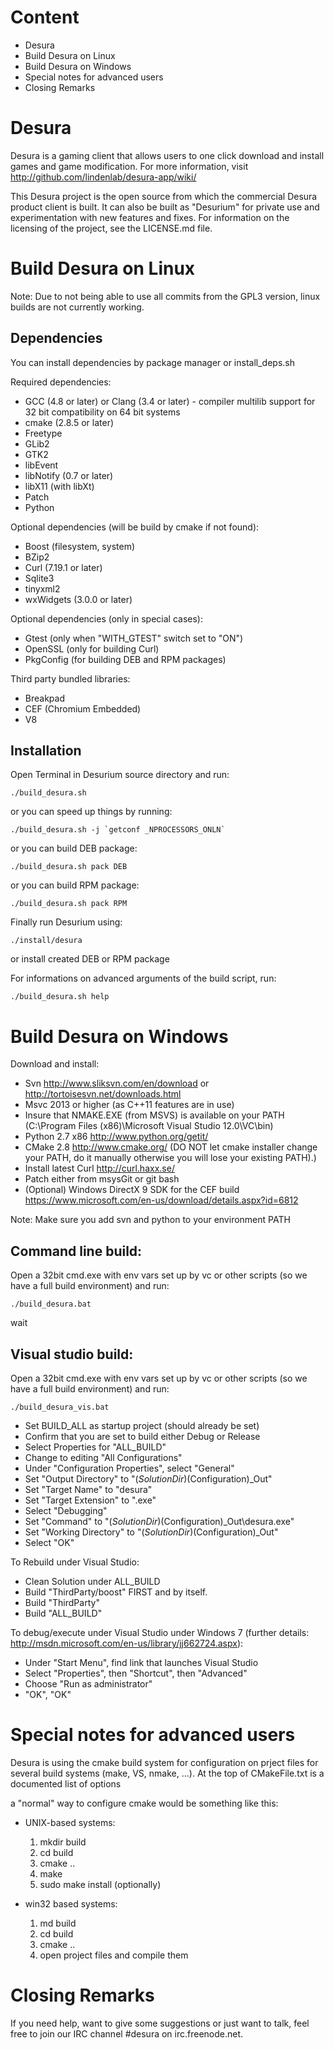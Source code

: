 Content
==================

 * Desura
 * Build Desura on Linux
 * Build Desura on Windows
 * Special notes for advanced users
 * Closing Remarks

Desura
===================

Desura is a gaming client that allows users to one click download and install games and game modification.
For more information, visit http://github.com/lindenlab/desura-app/wiki/

This Desura project is the open source from which the commercial
Desura product client is built. It can also be built as "Desurium" for
private use and experimentation with new features and fixes. For
information on the licensing of the project, see the LICENSE.md file.

Build Desura on Linux
===================

Note: Due to not being able to use all commits from the GPL3 version, linux builds are not currently working.

Dependencies
------------

You can install dependencies by package manager or install_deps.sh

Required dependencies:

 * GCC (4.8 or later) or Clang (3.4 or later) - compiler multilib support for 32 bit compatibility on 64 bit systems
 * cmake (2.8.5 or later)
 * Freetype
 * GLib2
 * GTK2
 * libEvent
 * libNotify (0.7 or later)
 * libX11 (with libXt)
 * Patch
 * Python

Optional dependencies (will be build by cmake if not found):

 * Boost (filesystem, system)
 * BZip2
 * Curl (7.19.1 or later)
 * Sqlite3
 * tinyxml2
 * wxWidgets (3.0.0 or later)

Optional dependencies (only in special cases):

 * Gtest (only when "WITH_GTEST" switch set to "ON")
 * OpenSSL (only for building Curl)
 * PkgConfig (for building DEB and RPM packages)

Third party bundled libraries:

 * Breakpad
 * CEF (Chromium Embedded)
 * V8

Installation
------------

Open Terminal in Desurium source directory and run:

    ./build_desura.sh

or you can speed up things by running:

    ./build_desura.sh -j `getconf _NPROCESSORS_ONLN`

or you can build DEB package:

    ./build_desura.sh pack DEB

or you can build RPM package:

    ./build_desura.sh pack RPM

Finally run Desurium using:

    ./install/desura

or install created DEB or RPM package

For informations on advanced arguments of the build script, run:

    ./build_desura.sh help

Build Desura on Windows
=====================

Download and install:

 * Svn http://www.sliksvn.com/en/download or http://tortoisesvn.net/downloads.html
 * Msvc 2013 or higher (as C++11 features are in use)
 * Insure that NMAKE.EXE (from MSVS) is available on your PATH (C:\Program Files (x86)\Microsoft Visual Studio 12.0\VC\bin)
 * Python 2.7 x86 http://www.python.org/getit/
 * CMake 2.8 http://www.cmake.org/ (DO NOT let cmake installer change your PATH, do it manually otherwise you will lose your existing PATH).)
 * Install latest Curl http://curl.haxx.se/
 * Patch either from msysGit or git bash
 * (Optional) Windows DirectX 9 SDK for the CEF build https://www.microsoft.com/en-us/download/details.aspx?id=6812

Note: Make sure you add svn and python to your environment PATH

## Command line build:

Open a 32bit cmd.exe with env vars set up by vc or other scripts (so we have a full build environment) and run:

    ./build_desura.bat

wait


## Visual studio build:

Open a 32bit cmd.exe with env vars set up by vc or other scripts (so we have a full build environment) and run:

    ./build_desura_vis.bat
	
* Set BUILD_ALL as startup project (should already be set)
* Confirm that you are set to build either Debug or Release
* Select Properties for "ALL_BUILD"
* Change to editing "All Configurations"
* Under "Configuration Properties", select "General"
* Set "Output Directory" to "$(SolutionDir)$(Configuration)_Out\"
* Set "Target Name" to "desura"
* Set "Target Extension" to ".exe"
* Select "Debugging"
* Set "Command" to "$(SolutionDir)$(Configuration)_Out\desura.exe"
* Set "Working Directory" to "$(SolutionDir)$(Configuration)_Out\"
* Select "OK"

To Rebuild under Visual Studio:
* Clean Solution under ALL_BUILD
* Build "ThirdParty/boost" FIRST and by itself.
* Build "ThirdParty"
* Build "ALL_BUILD"

To debug/execute under Visual Studio under Windows 7 (further details: http://msdn.microsoft.com/en-us/library/jj662724.aspx):
* Under "Start Menu", find link that launches Visual Studio
* Select "Properties", then "Shortcut", then "Advanced"
* Choose "Run as administrator"
* "OK", "OK"


Special notes for advanced users
=====================

Desura is using the cmake build system for configuration on prject files for several build systems (make, VS, nmake, ...).
At the top of CMakeFile.txt is a documented list of options

a "normal" way to configure cmake would be something like this:

  * UNIX-based systems:
    1. mkdir build
    2. cd build
    3. cmake ..
    4. make
    5. sudo make install (optionally)

  * win32 based systems:
    1. md build
    2. cd build
    3. cmake ..
    4. open project files and compile them

Closing Remarks
=====================

If you need help, want to give some suggestions or just want to talk, feel free to join our IRC channel #desura on irc.freenode.net.
